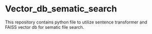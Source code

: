 # Vector_db_sematic_search
This repository contains python file to utilize sentence transformer and FAISS vector db for sematic file search.

